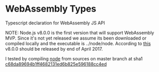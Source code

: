 # WebAssembly Types
Typescript declaration for WebAssembly JS API

NOTE: Node.js v8.0.0 is the first version that will
support WebAssembly MVP. Since it's not yet released
we assume its been downloaded or compiled locally
and the executable is ../node/node. According to
[this](https://github.com/nodejs/node/issues/12090#issuecomment-289755110)
v8.0.0 should be released by end of April 2017.

I tested by compiling [node](https://github.com/nodejs/node)
from sources on master branch at sha1
[c68da89694b1ff4682131ed6b825e596188cc4ed](https://github.com/nodejs/node/commit/c68da89694b1ff4682131ed6b825e596188cc4ed)
